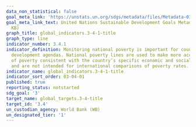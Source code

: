 ```yaml
---
data_non_statistical: false
goal_meta_link: 'https://unstats.un.org/sdgs/metadata/files/Metadata-01-02-01.pdf '
goal_meta_link_text: United Nations Sustainable Development Goals Metadata (PDF 98.2
  KB)
graph_title: global_indicators.3-4-1-title
graph_type: line
indicator_number: 3.4.1
indicator_definition: Monitoring national poverty is important for country-specific
  development agendas. National poverty lines are used to make more accurate estimates
  of poverty consistent with the country’s specific economic and social circumstances,
  and are not intended for international comparisons of poverty rates.
indicator_name: global_indicators.3-4-1-title
indicator_sort_order: 03-04-01
published: true
reporting_status: notstarted
sdg_goal: '3'
target_name: global_targets.3-4-title
target_id: '3.4'
un_custodian_agency: World Bank (WB)
un_designated_tier: '1'
---
```

